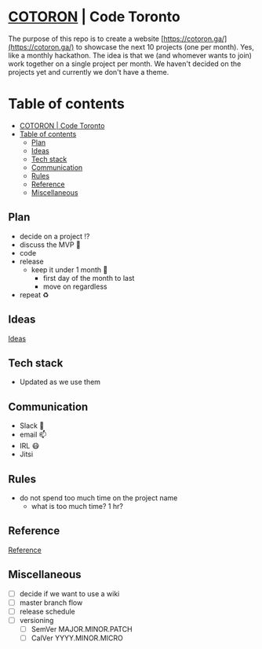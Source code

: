# [COTORON](https://cotoron.ga/) | Code Toronto

The purpose of this repo is to create a website [https://cotoron.ga/](https://cotoron.ga/) to showcase the next 10 projects (one per month). Yes, like a monthly hackathon. The idea is that we (and whomever wants to join) work together on a single project per month. We haven't decided on the projects yet and currently we don't have a theme.

# Table of contents

- [COTORON | Code Toronto](#cotoron--code-toronto)
- [Table of contents](#table-of-contents)
  - [Plan](#plan)
  - [Ideas](#ideas)
  - [Tech stack](#tech-stack)
  - [Communication](#communication)
  - [Rules](#rules)
  - [Reference](#reference)
  - [Miscellaneous](#miscellaneous)

## Plan

- decide on a project ⁉
- discuss the MVP 🏁
- code
- release
  - keep it under 1 month 📆
    - first day of the month to last
    - move on regardless
- repeat ♻

## Ideas

[Ideas](./IDEAS.md)

## Tech stack

* Updated as we use them

## Communication

- Slack 🔔
- email 📫
- IRL 😷
- Jitsi

## Rules

- do not spend too much time on the project name
  - what is too much time? 1 hr?

## Reference

[Reference](./REFERENCE.md)

## Miscellaneous

- [ ] decide if we want to use a wiki
- [ ] master branch flow
- [ ] release schedule
- [ ] versioning
  - [ ] SemVer MAJOR.MINOR.PATCH
  - [ ] CalVer YYYY.MINOR.MICRO
